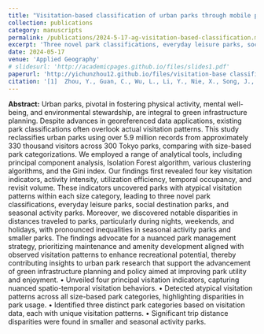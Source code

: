 ```yaml
---
title: "Visitation-based classification of urban parks through mobile phone big data in Tokyo"
collection: publications
category: manuscripts
permalink: /publications/2024-5-17-ag-visitation-based-classification.md
excerpt: 'Three novel park classifications, everyday leisure parks, social destination parks, and seasonal activity parks.'
date: 2024-05-17
venue: 'Applied Geography'
# slidesurl: 'http://academicpages.github.io/files/slides1.pdf'
paperurl: 'http://yichunzhou12.github.io/files/visitation-base classification.pdf'
citation: '[1]	Zhou, Y., Guan, C., Wu, L., Li, Y., Nie, X., Song, J., Kim, S. K., & Akiyama, Y. (2024). &quot;Visitation-based classification of urban parks through mobile phone big data in Tokyo.&quot; <i>Applied Geography</i>. 167, 103300.'
---
```

**Abstract:**
Urban parks, pivotal in fostering physical activity, mental well-being, and environmental stewardship, are integral to green infrastructure planning. Despite advances in georeferenced data applications, existing park classifications often overlook actual visitation patterns. This study reclassifies urban parks using over 5.9 million records from approximately 330 thousand visitors across 300 Tokyo parks, comparing with size-based park categorizations. We employed a range of analytical tools, including principal component analysis, Isolation Forest algorithm, various clustering algorithms, and the Gini index. Our findings first revealed four key visitation indicators, activity intensity, utilization efficiency, temporal occupancy, and revisit volume. These indicators uncovered parks with atypical visitation patterns within each size category, leading to three novel park classifications, everyday leisure parks, social destination parks, and seasonal activity parks. Moreover, we discovered notable disparities in distances traveled to parks, particularly during nights, weekends, and holidays, with pronounced inequalities in seasonal activity parks and smaller parks. The findings advocate for a nuanced park management strategy, prioritizing maintenance and amenity development aligned with observed visitation patterns to enhance recreational potential, thereby contributing insights to urban park research that support the advancement of green infrastructure planning and policy aimed at improving park utility and enjoyment. • Unveiled four principal visitation indicators, capturing nuanced spatio-temporal visitation behaviors. • Detected atypical visitation patterns across all size-based park categories, highlighting disparities in park usage. • Identified three distinct park categories based on visitation data, each with unique visitation patterns. • Significant trip distance disparities were found in smaller and seasonal activity parks.